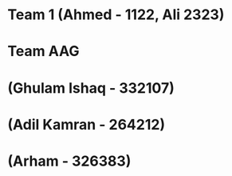 # Team 1 (Ahmed - 1122, Ali 2323)

# Team AAG 
# (Ghulam Ishaq - 332107)
# (Adil Kamran - 264212)
# (Arham - 326383)